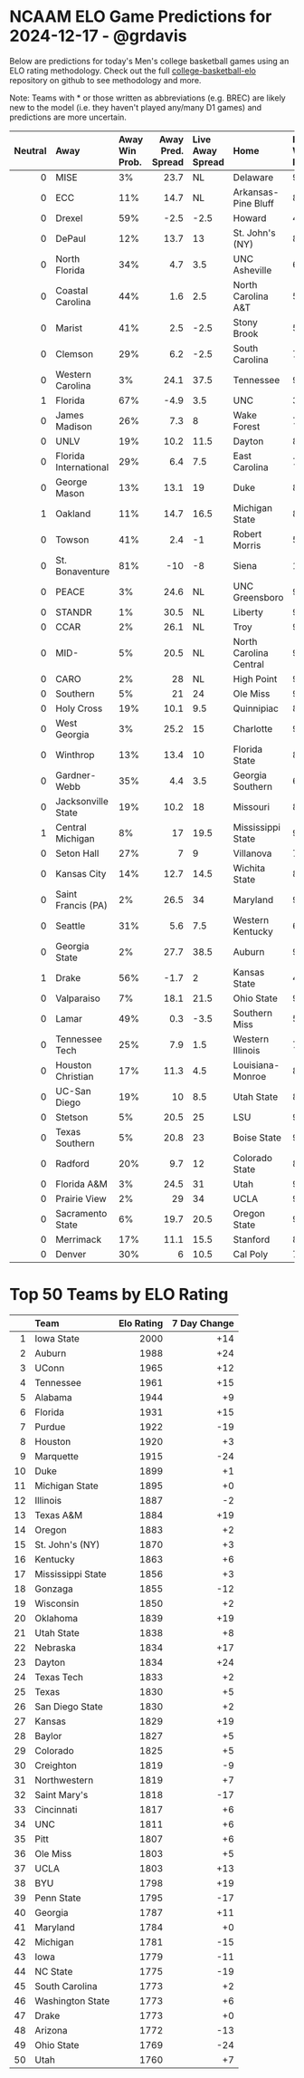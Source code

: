 # NCAAM ELO Game Predictions for 2024-12-17 - @grdavis
Below are predictions for today's Men's college basketball games using an ELO rating methodology. Check out the full [college-basketball-elo](https://github.com/grdavis/college-basketball-elo) repository on github to see methodology and more.

Note: Teams with * or those written as abbreviations (e.g. BREC) are likely new to the model (i.e. they haven't played any/many D1 games) and predictions are more uncertain.

|   Neutral | Away                  | Away Win Prob.   |   Away Pred. Spread | Live Away Spread   | Home                   | Home Win Prob.   |   Home Pred. Spread |
|----------:|:----------------------|:-----------------|--------------------:|:-------------------|:-----------------------|:-----------------|--------------------:|
|         0 | MISE                  | 3%               |                23.7 | NL                 | Delaware               | 97%              |               -23.7 |
|         0 | ECC                   | 11%              |                14.7 | NL                 | Arkansas-Pine Bluff    | 89%              |               -14.7 |
|         0 | Drexel                | 59%              |                -2.5 | -2.5               | Howard                 | 41%              |                 2.5 |
|         0 | DePaul                | 12%              |                13.7 | 13                 | St. John's (NY)        | 88%              |               -13.7 |
|         0 | North Florida         | 34%              |                 4.7 | 3.5                | UNC Asheville          | 66%              |                -4.7 |
|         0 | Coastal Carolina      | 44%              |                 1.6 | 2.5                | North Carolina A&T     | 56%              |                -1.6 |
|         0 | Marist                | 41%              |                 2.5 | -2.5               | Stony Brook            | 59%              |                -2.5 |
|         0 | Clemson               | 29%              |                 6.2 | -2.5               | South Carolina         | 71%              |                -6.2 |
|         0 | Western Carolina      | 3%               |                24.1 | 37.5               | Tennessee              | 97%              |               -24.1 |
|         1 | Florida               | 67%              |                -4.9 | 3.5                | UNC                    | 33%              |                 4.9 |
|         0 | James Madison         | 26%              |                 7.3 | 8                  | Wake Forest            | 74%              |                -7.3 |
|         0 | UNLV                  | 19%              |                10.2 | 11.5               | Dayton                 | 81%              |               -10.2 |
|         0 | Florida International | 29%              |                 6.4 | 7.5                | East Carolina          | 71%              |                -6.4 |
|         0 | George Mason          | 13%              |                13.1 | 19                 | Duke                   | 87%              |               -13.1 |
|         1 | Oakland               | 11%              |                14.7 | 16.5               | Michigan State         | 89%              |               -14.7 |
|         0 | Towson                | 41%              |                 2.4 | -1                 | Robert Morris          | 59%              |                -2.4 |
|         0 | St. Bonaventure       | 81%              |               -10   | -8                 | Siena                  | 19%              |                10   |
|         0 | PEACE                 | 3%               |                24.6 | NL                 | UNC Greensboro         | 97%              |               -24.6 |
|         0 | STANDR                | 1%               |                30.5 | NL                 | Liberty                | 99%              |               -30.5 |
|         0 | CCAR                  | 2%               |                26.1 | NL                 | Troy                   | 98%              |               -26.1 |
|         0 | MID-                  | 5%               |                20.5 | NL                 | North Carolina Central | 95%              |               -20.5 |
|         0 | CARO                  | 2%               |                28   | NL                 | High Point             | 98%              |               -28   |
|         0 | Southern              | 5%               |                21   | 24                 | Ole Miss               | 95%              |               -21   |
|         0 | Holy Cross            | 19%              |                10.1 | 9.5                | Quinnipiac             | 81%              |               -10.1 |
|         0 | West Georgia          | 3%               |                25.2 | 15                 | Charlotte              | 97%              |               -25.2 |
|         0 | Winthrop              | 13%              |                13.4 | 10                 | Florida State          | 87%              |               -13.4 |
|         0 | Gardner-Webb          | 35%              |                 4.4 | 3.5                | Georgia Southern       | 65%              |                -4.4 |
|         0 | Jacksonville State    | 19%              |                10.2 | 18                 | Missouri               | 81%              |               -10.2 |
|         1 | Central Michigan      | 8%               |                17   | 19.5               | Mississippi State      | 92%              |               -17   |
|         0 | Seton Hall            | 27%              |                 7   | 9                  | Villanova              | 73%              |                -7   |
|         0 | Kansas City           | 14%              |                12.7 | 14.5               | Wichita State          | 86%              |               -12.7 |
|         0 | Saint Francis (PA)    | 2%               |                26.5 | 34                 | Maryland               | 98%              |               -26.5 |
|         0 | Seattle               | 31%              |                 5.6 | 7.5                | Western Kentucky       | 69%              |                -5.6 |
|         0 | Georgia State         | 2%               |                27.7 | 38.5               | Auburn                 | 98%              |               -27.7 |
|         1 | Drake                 | 56%              |                -1.7 | 2                  | Kansas State           | 44%              |                 1.7 |
|         0 | Valparaiso            | 7%               |                18.1 | 21.5               | Ohio State             | 93%              |               -18.1 |
|         0 | Lamar                 | 49%              |                 0.3 | -3.5               | Southern Miss          | 51%              |                -0.3 |
|         0 | Tennessee Tech        | 25%              |                 7.9 | 1.5                | Western Illinois       | 75%              |                -7.9 |
|         0 | Houston Christian     | 17%              |                11.3 | 4.5                | Louisiana-Monroe       | 83%              |               -11.3 |
|         0 | UC-San Diego          | 19%              |                10   | 8.5                | Utah State             | 81%              |               -10   |
|         0 | Stetson               | 5%               |                20.5 | 25                 | LSU                    | 95%              |               -20.5 |
|         0 | Texas Southern        | 5%               |                20.8 | 23                 | Boise State            | 95%              |               -20.8 |
|         0 | Radford               | 20%              |                 9.7 | 12                 | Colorado State         | 80%              |                -9.7 |
|         0 | Florida A&M           | 3%               |                24.5 | 31                 | Utah                   | 97%              |               -24.5 |
|         0 | Prairie View          | 2%               |                29   | 34                 | UCLA                   | 98%              |               -29   |
|         0 | Sacramento State      | 6%               |                19.7 | 20.5               | Oregon State           | 94%              |               -19.7 |
|         0 | Merrimack             | 17%              |                11.1 | 15.5               | Stanford               | 83%              |               -11.1 |
|         0 | Denver                | 30%              |                 6   | 10.5               | Cal Poly               | 70%              |                -6   |

# Top 50 Teams by ELO Rating
|    | Team              |   Elo Rating |   7 Day Change |
|---:|:------------------|-------------:|---------------:|
|  1 | Iowa State        |         2000 |            +14 |
|  2 | Auburn            |         1988 |            +24 |
|  3 | UConn             |         1965 |            +12 |
|  4 | Tennessee         |         1961 |            +15 |
|  5 | Alabama           |         1944 |             +9 |
|  6 | Florida           |         1931 |            +15 |
|  7 | Purdue            |         1922 |            -19 |
|  8 | Houston           |         1920 |             +3 |
|  9 | Marquette         |         1915 |            -24 |
| 10 | Duke              |         1899 |             +1 |
| 11 | Michigan State    |         1895 |             +0 |
| 12 | Illinois          |         1887 |             -2 |
| 13 | Texas A&M         |         1884 |            +19 |
| 14 | Oregon            |         1883 |             +2 |
| 15 | St. John's (NY)   |         1870 |             +3 |
| 16 | Kentucky          |         1863 |             +6 |
| 17 | Mississippi State |         1856 |             +3 |
| 18 | Gonzaga           |         1855 |            -12 |
| 19 | Wisconsin         |         1850 |             +2 |
| 20 | Oklahoma          |         1839 |            +19 |
| 21 | Utah State        |         1838 |             +8 |
| 22 | Nebraska          |         1834 |            +17 |
| 23 | Dayton            |         1834 |            +24 |
| 24 | Texas Tech        |         1833 |             +2 |
| 25 | Texas             |         1830 |             +5 |
| 26 | San Diego State   |         1830 |             +2 |
| 27 | Kansas            |         1829 |            +19 |
| 28 | Baylor            |         1827 |             +5 |
| 29 | Colorado          |         1825 |             +5 |
| 30 | Creighton         |         1819 |             -9 |
| 31 | Northwestern      |         1819 |             +7 |
| 32 | Saint Mary's      |         1818 |            -17 |
| 33 | Cincinnati        |         1817 |             +6 |
| 34 | UNC               |         1811 |             +6 |
| 35 | Pitt              |         1807 |             +6 |
| 36 | Ole Miss          |         1803 |             +5 |
| 37 | UCLA              |         1803 |            +13 |
| 38 | BYU               |         1798 |            +19 |
| 39 | Penn State        |         1795 |            -17 |
| 40 | Georgia           |         1787 |            +11 |
| 41 | Maryland          |         1784 |             +0 |
| 42 | Michigan          |         1781 |            -15 |
| 43 | Iowa              |         1779 |            -11 |
| 44 | NC State          |         1775 |            -19 |
| 45 | South Carolina    |         1773 |             +2 |
| 46 | Washington State  |         1773 |             +6 |
| 47 | Drake             |         1773 |             +0 |
| 48 | Arizona           |         1772 |            -13 |
| 49 | Ohio State        |         1769 |            -24 |
| 50 | Utah              |         1760 |             +7 |